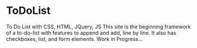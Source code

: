 # ToDoList
To Do List with CSS, HTML, JQuery, JS
This site is the beginning framework of a to-do-list with features to append and add, line by line.
It also has checkboxes, list, and form elements.
Work in Progress...
